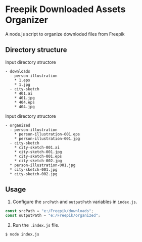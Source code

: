 # Freepik Downloaded Assets Organizer
A node.js script to organize downloded files from Freepik

## Directory structure

Input directory structore
```
- downloads
  - person-illustration
    * 1.eps
    * 1.jpg
  - city-sketch
    * 401.ai
    * 401.jpg
    * 404.eps
    * 404.jpg
```

Input directory structore
```
- organized
  - person-illustration
    * person-illustration-001.eps
    * person-illustration-001.jpg
  - city-sketch
    * city-sketch-001.ai
    * city-sketch-001.jpg
    * city-sketch-001.eps
    * city-sketch-002.jpg
  * person-illustration-001.jpg
  * city-sketch-001.jpg
  * city-sketch-002.jpg
```

## Usage

1. Configure the `srcPath` and `outputPath` variables in `index.js`.

```javascript
const srcPath = "e:/Freepik/downloads";
const outputPath = "e:/Freepik/organized";
```

2. Run the `.index.js` file.

```
$ node index.js
```
